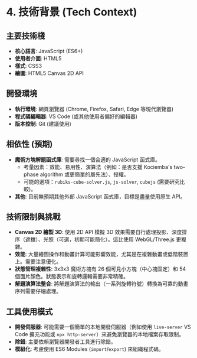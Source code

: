 # 4. 技術背景 (Tech Context)

## 主要技術棧

*   **核心語言**: JavaScript (ES6+)
*   **使用者介面**: HTML5
*   **樣式**: CSS3
*   **繪圖**: HTML5 Canvas 2D API

## 開發環境

*   **執行環境**: 網頁瀏覽器 (Chrome, Firefox, Safari, Edge 等現代瀏覽器)
*   **程式碼編輯器**: VS Code (或其他使用者偏好的編輯器)
*   **版本控制**: Git (建議使用)

## 相依性 (預期)

*   **魔術方塊解題函式庫**: 需要尋找一個合適的 JavaScript 函式庫。
    *   考量因素：效能、易用性、演算法（例如：是否支援 Kociemba's two-phase algorithm 或更簡單的層先法）、授權。
    *   可能的選項：`rubiks-cube-solver.js`, `js-solver`, `cubejs` (需要研究比較)。
*   **其他**: 目前無預期其他外部 JavaScript 函式庫，目標是盡量使用原生 API。

## 技術限制與挑戰

*   **Canvas 2D 繪製 3D**: 使用 2D API 模擬 3D 效果需要自行處理投影、深度排序（遮擋）、光照（可選，初期可能簡化）。這比使用 WebGL/Three.js 更複雜。
*   **效能**: 大量繪圖操作和動畫計算可能影響效能，尤其是在複雜動畫或低階裝置上。需要注意優化。
*   **狀態管理複雜性**: 3x3x3 魔術方塊有 26 個可見小方塊（中心塊固定）和 54 個面片顏色。狀態表示和旋轉邏輯需要非常精確。
*   **解題演算法整合**: 將解題演算法的輸出（一系列旋轉符號）轉換為可靠的動畫序列需要仔細處理。

## 工具使用模式

*   **開發伺服器**: 可能需要一個簡單的本地開發伺服器（例如使用 `live-server` VS Code 擴充功能或 `npx http-server`）來避免瀏覽器的本地檔案存取限制。
*   **除錯**: 主要依賴瀏覽器開發者工具進行除錯。
*   **模組化**: 考慮使用 ES6 Modules (`import`/`export`) 來組織程式碼。
